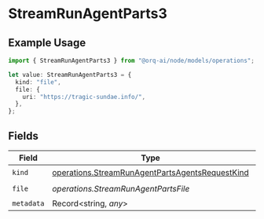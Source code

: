 # StreamRunAgentParts3

## Example Usage

```typescript
import { StreamRunAgentParts3 } from "@orq-ai/node/models/operations";

let value: StreamRunAgentParts3 = {
  kind: "file",
  file: {
    uri: "https://tragic-sundae.info/",
  },
};
```

## Fields

| Field                                                                                                              | Type                                                                                                               | Required                                                                                                           | Description                                                                                                        |
| ------------------------------------------------------------------------------------------------------------------ | ------------------------------------------------------------------------------------------------------------------ | ------------------------------------------------------------------------------------------------------------------ | ------------------------------------------------------------------------------------------------------------------ |
| `kind`                                                                                                             | [operations.StreamRunAgentPartsAgentsRequestKind](../../models/operations/streamrunagentpartsagentsrequestkind.md) | :heavy_check_mark:                                                                                                 | N/A                                                                                                                |
| `file`                                                                                                             | *operations.StreamRunAgentPartsFile*                                                                               | :heavy_check_mark:                                                                                                 | N/A                                                                                                                |
| `metadata`                                                                                                         | Record<string, *any*>                                                                                              | :heavy_minus_sign:                                                                                                 | N/A                                                                                                                |